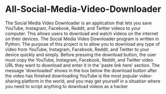 # All-Social-Media-Video-Downloader
The Social Media Video Downloader is an application that lets you save YouTube, Instagram, Facebook, Reddit, and Twitter videos to your computer. This allows users to download and watch videos on the internet on their devices. The Social Media Video Downloader program is written in Python. The purpose of this project is to allow you to download any type of video from YouTube, Instagram, Facebook, Reddit, and Twitter to your device quickly and simply. Before pressing the download button, the user must copy the YouTube, Instagram, Facebook, Reddit, and Twitter video URL they want to download and enter it in the 'paste link here' section. The message 'downloaded' shows in the box below the download button after the video has finished downloading YouTube is the most popular video-sharing platform in the world, and you may get yourself in a situation where you need to script anything to download videos as a hacker
